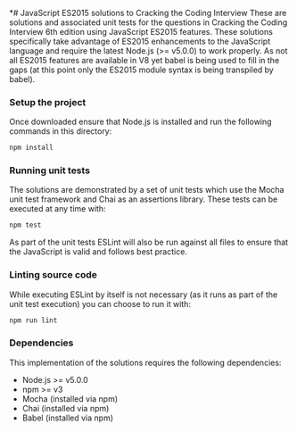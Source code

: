 *# JavaScript ES2015 solutions to Cracking the Coding Interview
These are solutions and associated unit tests for the questions in Cracking the
Coding Interview 6th edition using JavaScript ES2015 features. These solutions
specifically take advantage of ES2015 enhancements to the JavaScript language
and require the latest Node.js (>= v5.0.0) to work properly. As not all ES2015
features are available in V8 yet babel is being used to fill in the gaps (at
this point only the ES2015 module syntax is being transpiled by babel).

### Setup the project
Once downloaded ensure that Node.js is installed and run the following commands
in this directory:
```bash
npm install
```

### Running unit tests
The solutions are demonstrated by a set of unit tests which use the Mocha unit
test framework and Chai as an assertions library. These tests can be executed
at any time with:
```bash
npm test
```

As part of the unit tests ESLint will also be run against all files to ensure
that the JavaScript is valid and follows best practice.

### Linting source code
While executing ESLint by itself is not necessary (as it runs as part of the
unit test execution) you can choose to run it with:
```bash
npm run lint
```

### Dependencies
This implementation of the solutions requires the following dependencies:

* Node.js >= v5.0.0
* npm >= v3
* Mocha (installed via npm)
* Chai (installed via npm)
* Babel (installed via npm)
